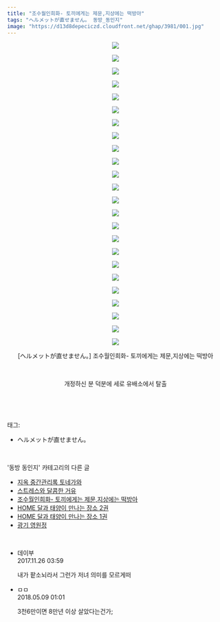 ```yaml
---
title: "조수월인희화- 토끼에게는 제문,지상에는 떡방아"
tags: "ヘルメットが直せません。 동방_동인지"
image: "https://d13d8depeciczd.cloudfront.net/ghap/3981/001.jpg"
---
```

<div class="article">
<p style="text-align: center; clear: none; float: none;"><img src="{{ site.imgserver12 }}/ghap/3981/001.jpg"/></p>
<p style="text-align: center; clear: none; float: none;"><img src="{{ site.imgserver12 }}/ghap/3981/002.jpg"/></p>
<p style="text-align: center; clear: none; float: none;"><img src="{{ site.imgserver12 }}/ghap/3981/003.jpg"/></p>
<p style="text-align: center; clear: none; float: none;"><img src="{{ site.imgserver12 }}/ghap/3981/004.jpg"/></p>
<p style="text-align: center; clear: none; float: none;"><img src="{{ site.imgserver12 }}/ghap/3981/005.jpg"/></p>
<p style="text-align: center; clear: none; float: none;"><img src="{{ site.imgserver12 }}/ghap/3981/006.jpg"/></p>
<p style="text-align: center; clear: none; float: none;"><img src="{{ site.imgserver12 }}/ghap/3981/007.jpg"/></p>
<p style="text-align: center; clear: none; float: none;"><img src="{{ site.imgserver12 }}/ghap/3981/008.jpg"/></p>
<p style="text-align: center; clear: none; float: none;"><img src="{{ site.imgserver12 }}/ghap/3981/009.jpg"/></p>
<p style="text-align: center; clear: none; float: none;"><img src="{{ site.imgserver12 }}/ghap/3981/010.jpg"/></p>
<p style="text-align: center; clear: none; float: none;"><img src="{{ site.imgserver12 }}/ghap/3981/011.jpg"/></p>
<p style="text-align: center; clear: none; float: none;"><img src="{{ site.imgserver12 }}/ghap/3981/012.jpg"/></p>
<p style="text-align: center; clear: none; float: none;"><img src="{{ site.imgserver12 }}/ghap/3981/013.jpg"/></p>
<p style="text-align: center; clear: none; float: none;"><img src="{{ site.imgserver12 }}/ghap/3981/014.jpg"/></p>
<p style="text-align: center; clear: none; float: none;"><img src="{{ site.imgserver12 }}/ghap/3981/015.jpg"/></p>
<p style="text-align: center; clear: none; float: none;"><img src="{{ site.imgserver12 }}/ghap/3981/016.jpg"/></p>
<p style="text-align: center; clear: none; float: none;"><img src="{{ site.imgserver12 }}/ghap/3981/017.jpg"/></p>
<p style="text-align: center; clear: none; float: none;"><img src="{{ site.imgserver12 }}/ghap/3981/018.jpg"/></p>
<p style="text-align: center; clear: none; float: none;"><img src="{{ site.imgserver12 }}/ghap/3981/019.jpg"/></p>
<p style="text-align: center; clear: none; float: none;"><img src="{{ site.imgserver12 }}/ghap/3981/020.jpg"/></p>
<p style="text-align: center; clear: none; float: none;"><img src="{{ site.imgserver12 }}/ghap/3981/021.jpg"/></p>
<p style="text-align: center; clear: none; float: none;"><img src="{{ site.imgserver12 }}/ghap/3981/022.jpg"/></p>
<p style="text-align: center; clear: none; float: none;"><img src="{{ site.imgserver12 }}/ghap/3981/023.jpg"/></p>
<p style="text-align: center; clear: none; float: none;"><img src="{{ site.imgserver12 }}/ghap/3981/024.jpg"/></p>
<p style="text-align: center; clear: none; float: none;">[ヘルメットが直せません。] 조수월인희화- 토끼에게는 제문,지상에는 떡방아</p>
<p style="text-align: center; clear: none; float: none;"><br/></p>
<p style="text-align: center; clear: none; float: none;">개정하신 분 덕분에 세로 유배소에서 탈출</p>
<p><br/></p>
</div><br/>
<div class="tagTrail">
<p>태그: </p>
<ul>
<li>ヘルメットが直せません。</li>
</ul>
</div><br/>
<div class="another">
<p>'동방 동인지' 카테고리의 다른 글</p>
<ul>
<li><a href="/ghap_3999">지옥 중간관리록 토네가와</a></li>
<li><a href="/ghap_3982">스트레스와 달콤한 거유</a></li>
<li><a href="/ghap_3981">조수월인희화- 토끼에게는 제문,지상에는 떡방아</a></li>
<li><a href="/ghap_3970">HOME 달과 태양이 만나는 장소 2권</a></li>
<li><a href="/ghap_3959">HOME 달과 태양이 만나는 장소 1권</a></li>
<li><a href="/ghap_3954">광기 영원정</a></li>
</ul>
</div><br/>
<div class="cb_module cb_fluid">
<div class="cb_wrt cb_profile">
<div class="comment">
<ul>
<li class="cb_thumb_off" id="comment15137547">
<div class="cb_comment_area">
<div class="cb_info_area">
<div class="cb_section">
<span class="cb_nick_name">데이부</span>
</div>
<div class="cb_section">
<span class="cb_date">2017.11.26 03:59 </span>
</div>
</div>
<div class="cb_dsc_comment">
<p class="cb_dsc">
											내가 팥소뇌라서 그런가 저녀 의미를 모르게떠
										</p>
</div>
</div></li>
<li class="cb_thumb_off" id="comment15252752">
<div class="cb_comment_area">
<div class="cb_info_area">
<div class="cb_section">
<span class="cb_nick_name">ㅁㅁ</span>
</div>
<div class="cb_section">
<span class="cb_date">2018.05.09 01:01 </span>
</div>
</div>
<div class="cb_dsc_comment">
<p class="cb_dsc">
											3천6만이면 8만년 이상 살았다는건가;
										</p>
</div>
</div></li>
</ul>
</div>
</div><!-- commentList close -->
</div><br/>
